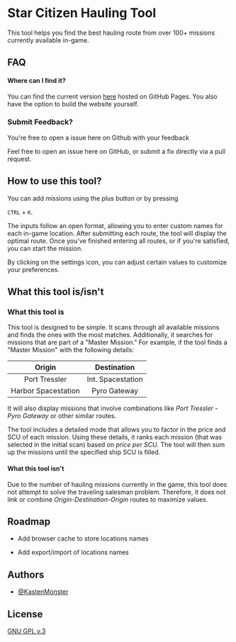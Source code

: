 # Star Citizen Hauling Tool

This tool helps you find the best hauling route from over 100+ missions currently available in-game.

## FAQ

#### Where can I find it?

You can find the current version [here](https://kastenmonster.github.io/StarCitizenHaulingTool/) hosted on GitHub Pages. You also have the option to build the website yourself.

### Submit Feedback?

You're free to open a issue here on Github with your feedback

Feel free to open an issue here on GitHub, or submit a fix directly via a pull request.

## How to use this tool?

You can add missions using the plus button or by pressing 

`CTRL` + `K`.

The inputs follow an open format, allowing you to enter custom names for each in-game location. After submitting each route, the tool will display the optimal route. Once you've finished entering all routes, or if you're satisfied, you can start the mission.

By clicking on the settings icon, you can adjust certain values to customize your preferences.

## What this tool is/isn't

### What this tool is

This tool is designed to be simple. It scans through all available missions and finds the ones with the most matches. Additionally, it searches for missions that are part of a "Master Mission." For example, if the tool finds a "Master Mission" with the following details:

| Origin        | Destination      |
|:-------------:|:----------------:|
| Port Tressler | Int. Spacestation |
| Harbor Spacestation | Pyro Gateway |

It will also display missions that involve combinations like *Port Tressler - Pyro Gateway* or other similar routes.

The tool includes a detailed mode that allows you to factor in the price and SCU of each mission. Using these details, it ranks each mission (that was selected in the initial scan) based on *price per SCU*. The tool will then sum up the missions until the specified ship SCU is filled.

#### What this tool isn't

Due to the number of hauling missions currently in the game, this tool does not attempt to solve the traveling salesman problem. Therefore, it does not link or combine *Origin-Destination-Origin* routes to maximize values.

## Roadmap

- Add browser cache to store locations names

- Add export/import of locations names

## Authors

- [@KastenMonster](https://www.github.com/kastenmonster)

## License

[GNU GPL v.3](https://choosealicense.com/licenses/gpl-3.0/)
